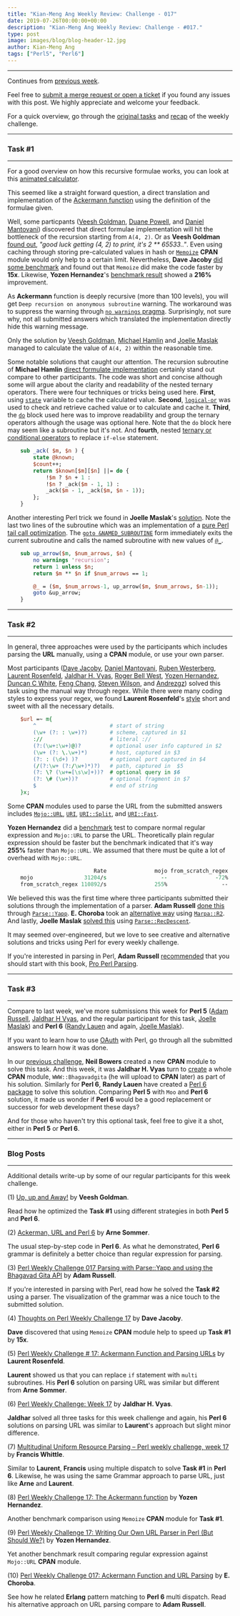 ```yaml
---
title: "Kian-Meng Ang Weekly Review: Challenge - 017"
date: 2019-07-26T00:00:00+00:00
description: "Kian-Meng Ang Weekly Review: Challenge - #017."
type: post
image: images/blog/blog-header-12.jpg
author: Kian-Meng Ang
tags: ["Perl5", "Perl6"]
---
```

***
Continues from [previous week](/blog/review-challenge-016/).

Feel free to [submit a merge request or open a ticket](https://github.com/manwar/perlweeklychallenge) if you found any issues with this post. We highly appreciate and welcome your feedback.

For a quick overview, go through the [original tasks](/blog/perl-weekly-challenge-017/) and [recap](/blog/recap-challenge-017/) of the weekly challenge.

***
### Task #1
***

For a good overview on how this recursive formulae works, you can look at this [animated calculator](https://gfredericks.com/things/arith/ackermann).

This seemed like a straight forward question, a direct translation and implementation of the [Ackermann function](https://en.wikipedia.org/wiki/Ackermann_function) using the definition of the formulae given.

Well, some particpants ([Veesh Goldman](https://github.com/manwar/perlweeklychallenge-club/blob/master/challenge-017/veesh-goldman/perl5/ch-1.pl), [Duane Powell](https://github.com/manwar/perlweeklychallenge-club/blob/master/challenge-017/duane-powell/perl5/ch-1.pl), and [Daniel Mantovani](https://github.com/manwar/perlweeklychallenge-club/blob/master/challenge-017/daniel-mantovani/perl5/ch-1.pl)) discovered that direct formulae implementation will hit the bottleneck of the recursion starting from `A(4, 2)`. Or as **Veesh Goldman** [found out](https://github.com/manwar/perlweeklychallenge-club/blob/master/challenge-017/veesh-goldman/perl5/ch-1.pl), _"good luck getting (4, 2) to print, it's 2 ** 65533.."_. Even using caching through storing pre-calculated values in hash or [`Memoize`](https://perldoc.perl.org/Memoize.html) **CPAN** module would only help to a certain limit. Nevertheless, **Dave Jacoby** [did some benchmark](https://jacoby.github.io/2019/07/16/thoughts-on-perl-weekly-challenge-17.html) and found out that `Memoize` did make the code faster by **15x**. Likewise, **Yozen Hernandez**'s [benchmark result](https://yzhernand.github.io/posts/perl-weekly-challenge-17-1/) showed a **216%** improvement.

As **Ackermann** function is deeply recursive (more than 100 levels), you will get `Deep recursion on anonymous subroutine` warning. The workaround was to suppress the warning through [`no warnings` pragma](https://perldoc.perl.org/warnings.html). Surprisingly, not sure why, not all submitted answers which translated the implementation directly hide this warning message.

Only the solution by [Veesh Goldman](https://github.com/manwar/perlweeklychallenge-club/blob/master/challenge-017/veesh-goldman/perl5/arrows.pl), [Michael Hamlin](https://github.com/manwar/perlweeklychallenge-club/blob/master/challenge-017/michael-hamlin/perl5/t1-ackermann-two.pl) and [Joelle Maslak](https://github.com/manwar/perlweeklychallenge-club/blob/master/challenge-017/joelle-maslak/perl5/ch-1.pl) managed to calculate the value of `A(4, 2)` within the reasonable time.

Some notable solutions that caught our attention. The recursion subroutine of **Michael Hamlin** [direct formulate implementation](https://github.com/manwar/perlweeklychallenge-club/blob/master/challenge-017/michael-hamlin/perl5/t1-ackermann-simple.pl) certainly stand out compare to other participants. The code was short and concise although some will argue about the clarity and readability of the nested ternary operators. There were four techniques or tricks being used here. **First**, using [`state`](https://perldoc.perl.org/functions/state.html) variable to cache the calculated value. **Second**, [`logical-or`](https://perldoc.perl.org/perlop.html#C-style-Logical-Or) was used to check and retrieve cached value or to calculate and cache it. **Third**, the [`do`](https://perldoc.perl.org/functions/do.html) block used here was to improve readability and group the ternary operators although the usage was optional here. Note that the `do` block here may seem like a subroutine but it's not. And **fourth**, nested [ternary or conditional operators](https://perldoc.perl.org/perlop.html#Conditional-Operator) to replace `if-else` statement.


```perl
    sub _ack( $m, $n ) {
        state @known;
        $count++;
        return $known[$m][$n] ||= do {
            !$m ? $n + 1 :
            !$n ? _ack($m - 1, 1) :
            _ack($m - 1, _ack($m, $n - 1));
        };
    }
```

Another interesting Perl trick we found in **Joelle Maslak**'s [solution](https://github.com/manwar/perlweeklychallenge-club/blob/master/challenge-017/joelle-maslak/perl5/ch-1.pl). Note the last two lines of the subroutine which was an implementation of a [pure Perl tail call optimization](https://www.perlmonks.org/?node_id=161611). The [`goto &NAMED_SUBROUTINE`](https://perldoc.perl.org/functions/goto.html) form immediately exits the current subroutine and calls the named subroutine with new values of [`@_`](https://perldoc.perl.org/perlvar.html#@_).

```perl
    sub up_arrow($m, $num_arrows, $n) {
        no warnings 'recursion';
        return 1 unless $n;
        return $m ** $n if $num_arrows == 1;

        @_ = ($m, $num_arrows-1, up_arrow($m, $num_arrows, $n-1));
        goto &up_arrow;
    }
```

***
### Task #2
***

In general, three approaches were used by the participants which includes parsing the **URL** manually, using a **CPAN** module, or use your own parser.

Most participants ([Dave Jacoby](https://github.com/manwar/perlweeklychallenge-club/blob/master/challenge-017/dave-jacoby/perl5/ch-2.pl), [Daniel Mantovani](https://github.com/manwar/perlweeklychallenge-club/blob/master/challenge-017/daniel-mantovani/perl5/ch-2.pl), [Ruben Westerberg](https://github.com/manwar/perlweeklychallenge-club/blob/master/challenge-017/ruben-westerberg/perl5/ch-2.pl), [Laurent Rosenfeld](https://github.com/manwar/perlweeklychallenge-club/blob/master/challenge-017/laurent-rosenfeld/perl5/ch-2.pl), [Jaldhar H. Vyas](https://github.com/manwar/perlweeklychallenge-club/blob/master/challenge-017/jaldhar-h-vyas/perl5/ch-2.pl), [Roger Bell West](https://github.com/manwar/perlweeklychallenge-club/blob/master/challenge-017/roger-bell-west/perl5/ch-2.pl), [Yozen Hernandez](https://github.com/manwar/perlweeklychallenge-club/blob/master/challenge-017/yozen-hernandez/perl5/ch-2.pl), [Duncan C White](https://github.com/manwar/perlweeklychallenge-club/blob/master/challenge-017/duncan-c-white/perl5/ch-2.pl), [Feng Chang](https://github.com/manwar/perlweeklychallenge-club/blob/master/challenge-017/feng-chang/perl5/ch-2.pl), [Steven Wilson](https://github.com/manwar/perlweeklychallenge-club/blob/master/challenge-017/steven-wilson/perl5/ch-2.pl), and [Andrezgz](https://github.com/manwar/perlweeklychallenge-club/blob/master/challenge-017/andrezgz/perl5/ch-2.pl)) solved this task using the manual way through regex. While there were many coding styles to express your regex, we found **Laurent Rosenfeld**'s [style](https://github.com/manwar/perlweeklychallenge-club/blob/master/challenge-017/laurent-rosenfeld/perl5/ch-2.pl) short and sweet with all the necessary details.

```perl
    $url =~ m{
        ^                       # start of string
        (\w+ (?: : \w+)?)       # scheme, captured in $1
        ://                     # literal ://
        (?:(\w+:\w+)@)?         # optional user info captured in $2
        (\w+ (?: \.\w+)*)       # host, captured in $3
        (?: : (\d+) )?          # optional port captured in $4
        (/(?:\w+ (?:/\w+)*)?)   # path, captured in  $5
        (?: \? (\w+=[\s\w]+))?  # optional query in $6
        (?: \# (\w+))?          # optional fragment in $7
        $                       # end of string
    }x;
```

Some **CPAN** modules used to parse the URL from the submitted answers includes [`Mojo::URL`](https://mojolicious.org/perldoc/Mojo/URL), [`URI`](https://metacpan.org/pod/URI), [`URI::Split`](https://metacpan.org/pod/URI::Split), and [`URI::Fast`](https://metacpan.org/pod/URI::Fast).

**Yozen Hernandez** did a [benchmark](https://github.com/manwar/perlweeklychallenge-club/blob/master/challenge-017/yozen-hernandez/perl5/ch-2.pl) test to compare normal regular expression and `Mojo::URL` to parse the URL. Theoretically plain regular expression should be faster but the benchmark indicated that it's way **255%** faster than `Mojo::URL`. We assumed that there must be quite a lot of overhead with `Mojo::URL`.

```perl
                           Rate               mojo from_scratch_regex
    mojo                31204/s                 --               -72%
    from_scratch_regex 110892/s               255%                 --
```

We believed this was the first time where three participants submitted their solutions through the implementation of a parser. **Adam Russell** [done this](https://github.com/manwar/perlweeklychallenge-club/tree/master/challenge-017/adam-russell/perl5) through [`Parse::Yapp`](https://metacpan.org/pod/Parse::Yapp). **E. Choroba** took an [alternative way](https://github.com/manwar/perlweeklychallenge-club/blob/master/challenge-017/e-choroba/perl5/ch-2.pl) using [`Marpa::R2`](https://metacpan.org/pod/Marpa::R2). And lastly, **Joelle Maslak** [solved this](https://github.com/manwar/perlweeklychallenge-club/blob/master/challenge-017/joelle-maslak/perl5/ch-2.pl) using [`Parse::RecDescent`](https://metacpan.org/pod/Parse::RecDescent).

It may seemed over-engineered, but we love to see creative and alternative solutions and tricks using Perl for every weekly challenge.

If you're interested in parsing in Perl, **Adam Russell** [recommended](https://adamcrussell.livejournal.com/5707.html) that you should start with this book, [Pro Perl Parsing](https://www.apress.com/us/book/9781590595046).

***
### Task #3
***

Compare to last week, we've more submissions this week for **Perl 5** ([Adam Russell](https://github.com/manwar/perlweeklychallenge-club/blob/master/challenge-017/adam-russell/perl5/ch-3.pl), [Jaldhar H Vyas](https://github.com/manwar/perlweeklychallenge-club/blob/master/challenge-017/jaldhar-h-vyas/perl5/ch-3.pl), and the regular participant for this task, [Joelle Maslak](https://github.com/manwar/perlweeklychallenge-club/blob/master/challenge-017/joelle-maslak/perl5/ch-3.pl)) and **Perl 6** ([Randy Lauen](https://github.com/manwar/perlweeklychallenge-club/blob/master/challenge-017/randy-lauen/perl6/ch-3.p6) and again, [Joelle Maslak](https://github.com/manwar/perlweeklychallenge-club/blob/master/challenge-017/joelle-maslak/perl6/ch-3.p6)).

If you want to learn how to use [OAuth](https://en.wikipedia.org/wiki/OAuth) with Perl, go through all the submitted answers to learn how it was done.

In our [previous challenge](https://perlweeklychallenge.org/blog/review-challenge-015/), **Neil Bowers** created a new **CPAN** module to solve this task. And this week, it was **Jaldhar H. Vyas** turn to [create](https://github.com/manwar/perlweeklychallenge-club/blob/master/challenge-017/jaldhar-h-vyas/perl5/ch-3.pl) a whole **CPAN** module, `WWW::Bhagavadgita` (he will upload to **CPAN** later) as part of his solution. Similarly for **Perl 6**, **Randy Lauen** have created a [Perl 6 package](https://github.com/manwar/perlweeklychallenge-club/blob/master/challenge-017/randy-lauen/perl6/BhagavadGita.pm6) to solve this solution. Comparing **Perl 5** with `Moo` and **Perl 6** solution, it made us wonder if **Perl 6** would be a good replacement or successor for web development these days?

And for those who haven't try this optional task, feel free to give it a shot, either in **Perl 5** or **Perl 6**.

***
### Blog Posts
***

Additional details write-up by some of our regular participants for this week challenge.

(1) [Up, up and Away!](http://blogs.perl.org/users/veesh/2019/07/up-up-and-away.html) by **Veesh Goldman**.

Read how he optimized the **Task #1** using different strategies in both **Perl 5** and **Perl 6**.

(2) [Ackerman, URL and Perl 6](https://perl6.eu/ackerman-url.html) by **Arne Sommer**.

The usual step-by-step code in **Perl 6**. As what he demonstrated, **Perl 6** grammar is definitely a better choice than regular expression for parsing.

(3) [Perl Weekly Challenge 017 Parsing with Parse::Yapp and using the Bhagavad Gita API](https://adamcrussell.livejournal.com/5707.html) by **Adam Russell**.

If you're interested in parsing with Perl, read how he solved the **Task #2** using a parser. The visualization of the grammar was a nice touch to the submitted solution.

(4) [Thoughts on Perl Weekly Challenge 17](https://jacoby.github.io/2019/07/16/thoughts-on-perl-weekly-challenge-17.html) by **Dave Jacoby**.

**Dave** discovered that using `Memoize` **CPAN** module help to speed up **Task #1** by **15x**.

(5) [Perl Weekly Challenge # 17: Ackermann Function and Parsing URLs](http://blogs.perl.org/users/laurent_r/2019/07/-perl-weekly-challenge.html) by **Laurent Rosenfeld**.

**Laurent** showed us that you can replace `if` statement with `multi` subroutines. His **Perl 6** solution on parsing URL was similar but different from **Arne Sommer**.

(6) [Perl Weekly Challenge: Week 17](https://www.braincells.com/perl/2019/07/perl_weekly_challenge_week_17.html) by **Jaldhar H. Vyas**.

**Jaldhar** solved all three tasks for this week challenge and again, his **Perl 6** solutions on parsing URL was similar to **Laurent**'s approach but slight minor difference.

(7) [Multitudinal Uniform Resource Parsing – Perl weekly challenge, week 17](https://rage.powered.ninja/2019/07/21/uniform-resource-parsing.html) by **Francis Whittle**.

Similar to **Laurent**, **Francis** using multiple dispatch to solve **Task #1** in **Perl 6**. Likewise, he was using the same Grammar approach to parse URL, just like **Arne** and **Laurent**.

(8) [Perl Weekly Challenge 17: The Ackermann function](https://yzhernand.github.io/posts/perl-weekly-challenge-17-1/) by **Yozen Hernandez**.

Another benchmark comparison using `Memoize` **CPAN** module for **Task #1**.

(9) [Perl Weekly Challenge 17: Writing Our Own URL Parser in Perl (But Should We?)](https://yzhernand.github.io/posts/perl-weekly-challenge-17-2/) by **Yozen Hernandez**.

Yet another benchmark result comparing regular expression against `Mojo::URL` **CPAN** module.

(10) [Perl Weekly Challenge 017: Ackermann Function and URL Parsing](http://blogs.perl.org/users/e_choroba/2019/07/perl-weekly-challenge-017-ackermann-function-and-url-parsing.html) by **E. Choroba**.

See how he related **Erlang** pattern matching to **Perl 6** multi dispatch. Read his alternative approach on URL parsing compare to **Adam Russell**.
